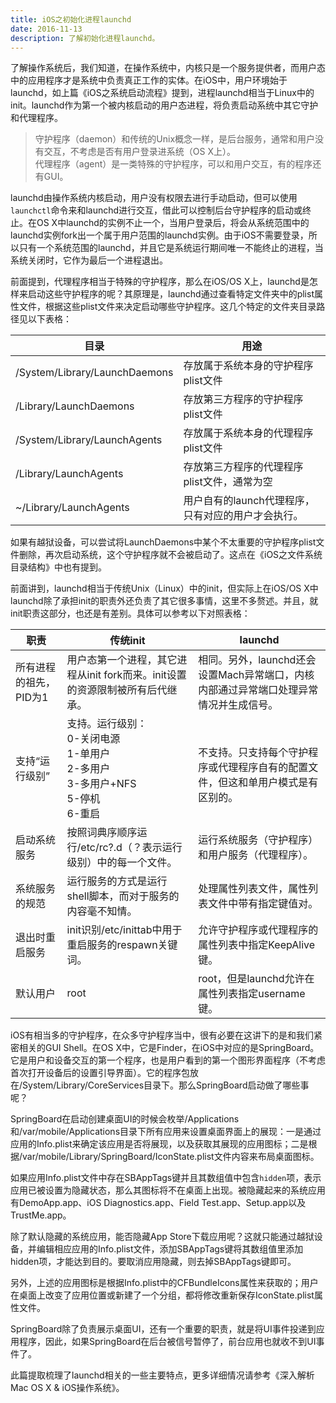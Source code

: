 ```yaml
---
title: iOS之初始化进程launchd
date: 2016-11-13
description: 了解初始化进程launchd。
---
```


了解操作系统后，我们知道，在操作系统中，内核只是一个服务提供者，而用户态中的应用程序才是系统中负责真正工作的实体。在iOS中，用户环境始于launchd，如上篇《iOS之系统启动流程》提到，进程launchd相当于Linux中的init。launchd作为第一个被内核启动的用户态进程，将负责启动系统中其它守护和代理程序。


> 守护程序（daemon）和传统的Unix概念一样，是后台服务，通常和用户没有交互，不考虑是否有用户登录进系统（OS X上）。  
> 代理程序（agent）是一类特殊的守护程序，可以和用户交互，有的程序还有GUI。


launchd由操作系统内核启动，用户没有权限去进行手动启动，但可以使用`launchctl`命令来和launchd进行交互，借此可以控制后台守护程序的启动或终止。在OS X中launchd的实例不止一个，当用户登录后，将会从系统范围中的launchd实例fork出一个属于用户范围的launchd实例。由于iOS不需要登录，所以只有一个系统范围的launchd，并且它是系统运行期间唯一不能终止的进程，当系统关闭时，它作为最后一个进程退出。 

前面提到，代理程序相当于特殊的守护程序，那么在iOS/OS X上，launchd是怎样来启动这些守护程序的呢？其原理是，launchd通过查看特定文件夹中的plist属性文件，根据这些plist文件来决定启动哪些守护程序。这几个特定的文件夹目录路径见以下表格：  

|目录 | 用途 | 
|----- | ---- | 
|/System/Library/LaunchDaemons|存放属于系统本身的守护程序plist文件|
|/Library/LaunchDaemons|存放第三方程序的守护程序plist文件|
|/System/Library/LaunchAgents|存放属于系统本身的代理程序plist文件|
|/Library/LaunchAgents|存放第三方程序的代理程序plist文件，通常为空|
|~/Library/LaunchAgents|用户自有的launch代理程序，只有对应的用户才会执行。|

如果有越狱设备，可以尝试将LaunchDaemons中某个不太重要的守护程序plist文件删除，再次启动系统，这个守护程序就不会被启动了。这点在《iOS之文件系统目录结构》中也有提到。  

前面讲到，launchd相当于传统Unix（Linux）中的init，但实际上在iOS/OS X中launchd除了承担init的职责外还负责了其它很多事情，这里不多赘述。并且，就init职责这部分，也还是有差别。具体可以参考以下对照表格：

|职责 | 传统init | launchd |
|----- | ---- | ------ |
|所有进程的祖先，PID为1|用户态第一个进程，其它进程从init fork而来。init设置的资源限制被所有后代继承。|相同。另外，launchd还会设置Mach异常端口，内核内部通过异常端口处理异常情况并生成信号。|
|支持“运行级别”|支持。运行级别：<br/>0-关闭电源<br/>1-单用户<br/>2-多用户<br/>3-多用户+NFS<br/>5-停机<br/>6-重启|<br/>不支持。只支持每个守护程序或代理程序自有的配置文件，但这和单用户模式是有区别的。|
|启动系统服务|按照词典序顺序运行/etc/rc?.d（？表示运行级别）中的每一个文件。|运行系统服务（守护程序）和用户服务（代理程序）。|
|系统服务的规范|运行服务的方式是运行shell脚本，而对于服务的内容毫不知情。|处理属性列表文件，属性列表文件中带有指定键值对。|
|退出时重启服务|init识别/etc/inittab中用于重启服务的respawn关键词。|允许守护程序或代理程序的属性列表中指定KeepAlive键。|
|默认用户|root|root，但是launchd允许在属性列表指定username键。|

iOS有相当多的守护程序，在众多守护程序当中，很有必要在这讲下的是和我们紧密相关的GUI Shell。在OS X中，它是Finder，在iOS中对应的是SpringBoard。它是用户和设备交互的第一个程序，也是用户看到的第一个图形界面程序（不考虑首次打开设备后的设置引导界面）。它的程序包放在/System/Library/CoreServices目录下。那么SpringBoard启动做了哪些事呢？  

SpringBoard在启动创建桌面UI的时候会枚举/Applications和/var/mobile/Applications目录下所有应用来设置桌面界面上的展现：一是通过应用的Info.plist来确定该应用是否将展现，以及获取其展现的应用图标；二是根据/var/mobile/Library/SpringBoard/IconState.plist文件内容来布局桌面图标。  

如果应用Info.plist文件中存在SBAppTags键并且其数组值中包含`hidden`项，表示应用已被设置为隐藏状态，那么其图标将不在桌面上出现。被隐藏起来的系统应用有DemoApp.app、iOS Diagnostics.app、Field Test.app、Setup.app以及TrustMe.app。

除了默认隐藏的系统应用，能否隐藏App Store下载应用呢？这就只能通过越狱设备，并编辑相应应用的Info.plist文件，添加SBAppTags键将其数组值里添加hidden项，才能达到目的。要取消应用隐藏，则去掉SBAppTags键即可。

另外，上述的应用图标是根据Info.plist中的CFBundleIcons属性来获取的；用户在桌面上改变了应用位置或新建了一个分组，都将修改重新保存IconState.plist属性文件。  

SpringBoard除了负责展示桌面UI，还有一个重要的职责，就是将UI事件投递到应用程序，因此，如果SpringBoard在后台被信号暂停了，前台应用也就收不到UI事件了。  

此篇提取梳理了launchd相关的一些主要特点，更多详细情况请参考《深入解析Mac OS X & iOS操作系统》。
